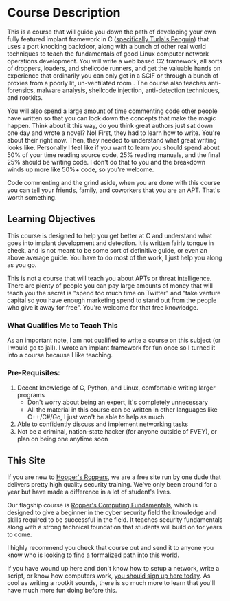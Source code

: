 # Course Description
This is a course that will guide you down the path of developing your own fully featured implant framework in C ([specifically Turla's Penguin](https://securelist.com/the-penquin-turla-2/67962/)) that uses a port knocking backdoor, along with a bunch of other real world techniques to teach the fundamentals of good Linux computer network operations development. You will write a web based C2 framework, all sorts of droppers, loaders, and shellcode runners, and get the valuable hands on experience that ordinarily you can only get in a SCIF or through a bunch of proxies from a poorly lit, un-ventilated room . The course also teaches anti-forensics, malware analysis, shellcode injection, anti-detection techniques, and rootkits. 

You will also spend a large amount of time commenting code other people have written so that you can lock down the concepts that make the magic happen. Think about it this way, do you think great authors just sat down one day and wrote a novel? No! First, they had to learn how to write. You're about their right now. Then, they needed to understand what great writing looks like. Personally I feel like if you want to learn you should spend about 50% of your time reading source code, 25% reading manuals, and the final 25% should be writing code. I don't do that to you and the breakdown winds up more like 50%+ code, so you're welcome. 

Code commenting and the grind aside, when you are done with this course you can tell your friends, family, and coworkers that you are an APT. That's worth something.

## Learning Objectives
This course is designed to help you get better at C and understand what goes into implant development and detection. It is written fairly tongue in cheek, and is not meant to be some sort of definitive guide, or even an above average guide. You have to do most of the work, I just help you along as you go. 

This is not a course that will teach you about APTs or threat intelligence. There are plenty of people you can pay large amounts of money that will teach you the secret is "spend too much time on Twitter" and "take venture capital so you have enough marketing spend to stand out from the people who give it away for free". You're welcome for that free knowledge.

### What Qualifies Me to Teach This
As an important note, I am not qualified to write a course on this subject (or I would go to jail). I wrote an implant framework for fun once so I turned it into a course because I like teaching. 

### Pre-Requisites: 
1. Decent knowledge of C, Python, and Linux, comfortable writing larger programs
   * Don't worry about being an expert, it's completely unnecessary
   * All the material in this course can be written in other languages like C++/C#/Go, I just won't be able to help as much. 
2. Able to confidently discuss and implement networking tasks 
3. Not be a criminal, nation-state hacker (for anyone outside of FVEY), or plan on being one anytime soon

## This Site
If you are new to [Hopper's Roppers](https://www.hoppersroppers.org/), we are a free site run by one dude that delivers pretty high quality security training. We've only been around for a year but have made a difference in a lot of student's lives.

Our flagship course is [Ropper's Computing Fundamentals](https://www.hoppersroppers.org/course.html), which is designed to give a beginner in the cyber security field the knowledge and skills required to be successful in the field. It teaches security fundamentals along with a strong technical foundation that students will build on for years to come.

I highly recommend you check that course out and send it to anyone you know who is looking to find a formalized path into this world. 

If you have wound up here and don't know how to setup a network, write a script, or know how computers work, [you should sign up here today]($@COURSEVIEWBYID*8@$). As cool as writing a rootkit sounds, there is so much more to learn that you'll have much more fun doing before this.  



